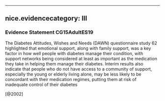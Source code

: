 
---
nice.evidencecategory: III
---

### Evidence Statement CG15AdultES19
The Diabetes Attitudes, Wishes and Needs (DAWN) questionnaire study 62 highlighted that emotional support, along with family support, was a key factor in how well people with diabetes manage their condition, with support networks being considered at least as important as the medication they take in helping them manage their diabetes. Interim results also indicate that people who do not have access to a community of support, especially the young or elderly living alone, may be less likely to be concordant with their medication regimes, putting them at risk of inadequate control of their diabetes

[@2002]


